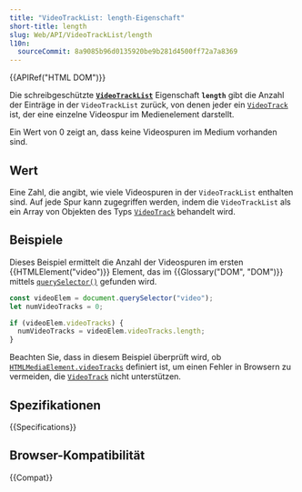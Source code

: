 ```yaml
---
title: "VideoTrackList: length-Eigenschaft"
short-title: length
slug: Web/API/VideoTrackList/length
l10n:
  sourceCommit: 8a9085b96d0135920be9b281d4500ff72a7a8369
---
```


{{APIRef("HTML DOM")}}

Die schreibgeschützte **[`VideoTrackList`](/de/docs/Web/API/VideoTrackList)**
Eigenschaft **`length`** gibt die Anzahl der Einträge in der
`VideoTrackList` zurück, von denen jeder ein [`VideoTrack`](/de/docs/Web/API/VideoTrack) ist, der eine
einzelne Videospur im Medienelement darstellt.

Ein Wert von 0 zeigt an, dass keine
Videospuren im Medium vorhanden sind.

## Wert

Eine Zahl, die angibt, wie viele Videospuren in der
`VideoTrackList` enthalten sind. Auf jede Spur kann zugegriffen werden, indem
die `VideoTrackList` als ein Array von Objekten des Typs [`VideoTrack`](/de/docs/Web/API/VideoTrack) behandelt wird.

## Beispiele

Dieses Beispiel ermittelt die Anzahl der Videospuren im ersten {{HTMLElement("video")}}
Element, das im {{Glossary("DOM", "DOM")}} mittels [`querySelector()`](/de/docs/Web/API/Document/querySelector) gefunden wird.

```js
const videoElem = document.querySelector("video");
let numVideoTracks = 0;

if (videoElem.videoTracks) {
  numVideoTracks = videoElem.videoTracks.length;
}
```

Beachten Sie, dass in diesem Beispiel überprüft wird, ob [`HTMLMediaElement.videoTracks`](/de/docs/Web/API/HTMLMediaElement/videoTracks) definiert ist, um einen Fehler in Browsern zu vermeiden, die [`VideoTrack`](/de/docs/Web/API/VideoTrack) nicht unterstützen.

## Spezifikationen

{{Specifications}}

## Browser-Kompatibilität

{{Compat}}
